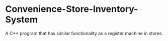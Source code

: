 # Convenience-Store-Inventory-System
A C++ program that has similar functionality as a register machine in stores.
